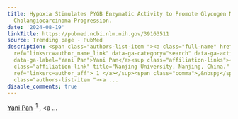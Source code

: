 ```yaml
---
title: Hypoxia Stimulates PYGB Enzymatic Activity to Promote Glycogen Metabolism and
  Cholangiocarcinoma Progression.
date: '2024-08-19'
linkTitle: https://pubmed.ncbi.nlm.nih.gov/39163511
source: Trending page - PubMed
description: <span class="authors-list-item "><a class="full-name" href="https://pubmed.ncbi.nlm.nih.gov/?term=Pan+Y&amp;cauthor_id=39163511"
  ref="linksrc=author_name_link" data-ga-category="search" data-ga-action="author_link"
  data-ga-label="Yani Pan">Yani Pan</a><sup class="affiliation-links"><span class="author-sup-separator">&nbsp;</span><a
  class="affiliation-link" title="Nanjing University, Nanjing, China." href="https://pubmed.ncbi.nlm.nih.gov/39163511#full-view-affiliation-1"
  ref="linksrc=author_aff"> 1 </a></sup><span class="comma">,&nbsp;</span></span><span
  class="authors-list-item "><a ...
disable_comments: true
---
```

<span class="authors-list-item "><a class="full-name" href="https://pubmed.ncbi.nlm.nih.gov/?term=Pan+Y&amp;cauthor_id=39163511" ref="linksrc=author_name_link" data-ga-category="search" data-ga-action="author_link" data-ga-label="Yani Pan">Yani Pan</a><sup class="affiliation-links"><span class="author-sup-separator">&nbsp;</span><a class="affiliation-link" title="Nanjing University, Nanjing, China." href="https://pubmed.ncbi.nlm.nih.gov/39163511#full-view-affiliation-1" ref="linksrc=author_aff"> 1 </a></sup><span class="comma">,&nbsp;</span></span><span class="authors-list-item "><a ...